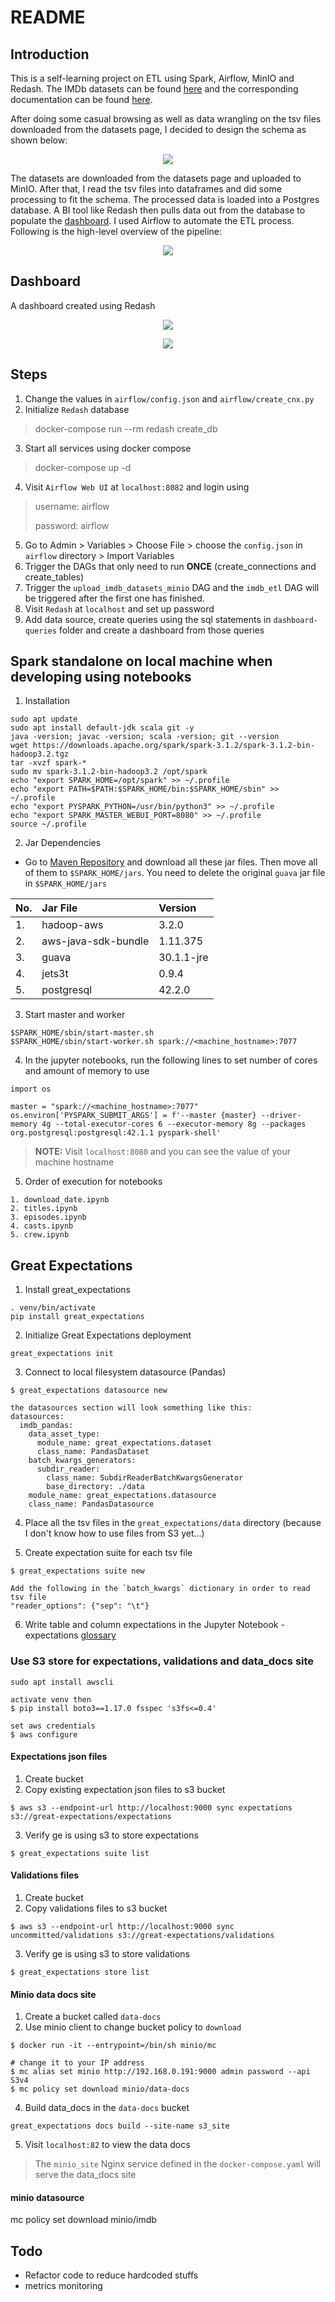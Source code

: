 # README

## Introduction
This is a self-learning project on ETL using Spark, Airflow, MinIO and Redash. The IMDb datasets can be found [here](https://datasets.imdbws.com/) and the corresponding documentation can be found [here](https://www.imdb.com/interfaces/). 

After doing some casual browsing as well as data wrangling on the tsv files downloaded from the datasets page, I decided to design the schema as shown below:
<p align="center">
  <img src="./images/schema.png" />
</p>

The datasets are downloaded from the datasets page and uploaded to MinIO. After that, I read the tsv files into dataframes and did some processing to fit the schema. The processed data is loaded into a Postgres database. A BI tool like Redash then pulls data out from the database to populate the [dashboard](#dashboard). I used Airflow to automate the ETL process. Following is the high-level overview of the pipeline:
<p align="center">
  <img src="./images/imdb-etl.png" />
</p>

## Dashboard
A dashboard created using Redash
<p align="center">
  <img src="./images/redash-1.png" />
</p>
<p align="center">
  <img src="./images/redash-2.png" />
</p>

## Steps
1. Change the values in `airflow/config.json` and `airflow/create_cnx.py`
2. Initialize `Redash` database
> docker-compose run --rm redash create_db
3. Start all services using docker compose
> docker-compose up -d 
4. Visit `Airflow Web UI` at `localhost:8082` and login using
> username: airflow
>
> password: airflow
5. Go to Admin > Variables > Choose File > choose the `config.json` in `airflow` directory > Import Variables
6. Trigger the DAGs that only need to run **ONCE** (create_connections and create_tables)
7. Trigger the `upload_imdb_datasets_minio` DAG and the `imdb_etl` DAG will be triggered after the first one has finished. 
8. Visit `Redash` at `localhost` and set up password
9. Add data source, create queries using the sql statements in `dashboard-queries` folder and create a dashboard from those queries

## Spark standalone on local machine when developing using notebooks
1. Installation
```
sudo apt update  
sudo apt install default-jdk scala git -y
java -version; javac -version; scala -version; git --version
wget https://downloads.apache.org/spark/spark-3.1.2/spark-3.1.2-bin-hadoop3.2.tgz
tar -xvzf spark-*
sudo mv spark-3.1.2-bin-hadoop3.2 /opt/spark
echo "export SPARK_HOME=/opt/spark" >> ~/.profile
echo "export PATH=$PATH:$SPARK_HOME/bin:$SPARK_HOME/sbin" >> ~/.profile
echo "export PYSPARK_PYTHON=/usr/bin/python3" >> ~/.profile
echo "export SPARK_MASTER_WEBUI_PORT=8080" >> ~/.profile
source ~/.profile
```

2. Jar Dependencies
- Go to [Maven Repository](https://mvnrepository.com/) and download all these jar files. Then move all of them to `$SPARK_HOME/jars`. You need to delete the original `guava` jar file in `$SPARK_HOME/jars`

| No. | Jar File            | Version       |
| :-  | :-                  | :-            |
| 1.  | hadoop-aws          | 3.2.0         |
| 2.  | aws-java-sdk-bundle | 1.11.375      |
| 3.  | guava               | 30.1.1-jre    |
| 4.  | jets3t              | 0.9.4         |
| 5.  | postgresql          | 42.2.0        |

3. Start master and worker 
```
$SPARK_HOME/sbin/start-master.sh
$SPARK_HOME/sbin/start-worker.sh spark://<machine_hostname>:7077 
```

4. In the jupyter notebooks, run the following lines to set number of cores and amount of memory to use
```
import os

master = "spark://<machine_hostname>:7077"  
os.environ['PYSPARK_SUBMIT_ARGS'] = f'--master {master} --driver-memory 4g --total-executor-cores 6 --executor-memory 8g --packages org.postgresql:postgresql:42.1.1 pyspark-shell'
```
> **__NOTE:__** Visit `localhost:8080` and you can see the value of your machine hostname

5. Order of execution for notebooks
```
1. download_date.ipynb
2. titles.ipynb
3. episodes.ipynb
4. casts.ipynb
5. crew.ipynb
```

## Great Expectations
1. Install great_expectations
```
. venv/bin/activate
pip install great_expectations
```

2. Initialize Great Expectations deployment
```
great_expectations init
```

3. Connect to local filesystem datasource (Pandas)
```
$ great_expectations datasource new

the datasources section will look something like this:
datasources:
  imdb_pandas:
    data_asset_type:
      module_name: great_expectations.dataset
      class_name: PandasDataset
    batch_kwargs_generators:
      subdir_reader:
        class_name: SubdirReaderBatchKwargsGenerator
        base_directory: ./data
    module_name: great_expectations.datasource
    class_name: PandasDatasource

```

4. Place all the tsv files in the `great_expectations/data` directory (because I don't know how to use files from S3 yet...)

5. Create expectation suite for each tsv file
```
$ great_expectations suite new

Add the following in the `batch_kwargs` dictionary in order to read tsv file
"reader_options": {"sep": "\t"}
```

6. Write table and column expectations in the Jupyter Notebook - expectations [glossary](https://docs.greatexpectations.io/en/latest/reference/glossary_of_expectations.html)


### Use S3 store for expectations, validations and data_docs site
```
sudo apt install awscli

activate venv then
$ pip install boto3==1.17.0 fsspec 's3fs<=0.4'

set aws credentials
$ aws configure
```

#### Expectations json files
1. Create bucket
2. Copy existing expectation json files to s3 bucket
```
$ aws s3 --endpoint-url http://localhost:9000 sync expectations s3://great-expectations/expectations
```

3. Verify ge is using s3 to store expectations
```
$ great_expectations suite list
```

#### Validations files
1. Create bucket
2. Copy validations files to s3 bucket
```
$ aws s3 --endpoint-url http://localhost:9000 sync uncommitted/validations s3://great-expectations/validations
```

3. Verify ge is using s3 to store validations
```
$ great_expectations store list
```

#### Minio data docs site
1. Create a bucket called `data-docs`
2. Use minio client to change bucket policy to `download`
```
$ docker run -it --entrypoint=/bin/sh minio/mc

# change it to your IP address 
$ mc alias set minio http://192.168.0.191:9000 admin password --api S3v4
$ mc policy set download minio/data-docs
```

4. Build data_docs in the `data-docs` bucket
```
great_expectations docs build --site-name s3_site
```

5. Visit `localhost:82` to view the data docs
> The `minio_site` Nginx service defined in the `docker-compose.yaml` will serve the data_docs site


#### minio datasource
mc policy set download minio/imdb


## Todo
- Refactor code to reduce hardcoded stuffs
- metrics monitoring
